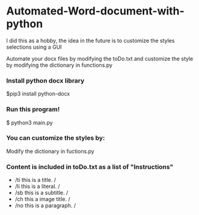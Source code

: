 # Automated-Word-document-with-python
I did this as a hobby, the idea in the future is to customize the styles selections using a GUI

Automate your docx files by modifying the toDo.txt and customize the style by modifying the dictionary in functions.py

### Install python docx library
$pip3 install python-docx

### Run this program!
$ python3 main.py

### You can customize the styles by:
Modify the dictionary in fuctions.py

### Content is included in toDo.txt as a list of "Instructions"

- /ti this is a title. /
- /li this is a literal. /
- /sb this is a subtitle. /
- /ch this a image title. / 
- /no this is a paragraph. /




